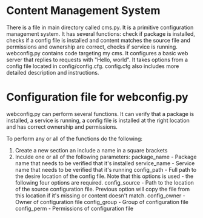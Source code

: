 # Content Management System

There is a file in main directory called cms.py. It is a primitive configuration management system. 
It has several functions: check if package is installed, checks if a config file is installed and content matches the source file and permissions and ownership are correct, checks if service is running. 
webconfig.py contains code targeting my cms. It configures a basic web server that replies to requests with "Hello, world". It takes options from a config file located in config/config.cfg.
config.cfg also includes more detailed description and instructions.


# Configuration file for webconfig.py



webconfig.py can perform several functions. It can verify that a package is installed, a service is running, 
a config file is installed at the right location and has correct ownership and permissions.

To perform any or all of the functions do the following:
1. Create a new section an include a name in a square brackets
2. Inculde one or all of the following parameters:
   package_name - Package name that needs to be verified that it's installed
   service_name - Service name that needs to be verified that it's running
   config_path - Full path to the desire location of the config file. Note that this options is used - the following four options are required.
   config_source - Path to the location of the source configuration file. Previous option will copy the file from this location if it's missing or content doesn't match. 
   config_owner - Owner of configuration file
   config_group - Group of configuration file
   config_perm - Permissions of configuration file
